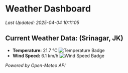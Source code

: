 
# Weather Dashboard

_Last Updated: 2025-04-04 10:11:05_

## Current Weather Data: (Srinagar, JK)
- **Temperature:** 21.7 °C ![Temperature Badge](https://img.shields.io/badge/Temperature-Medium%20Temp-green)
- **Wind Speed:** 6.1 km/h ![Wind Speed Badge](https://img.shields.io/badge/Wind%20Speed-Light%20Wind-blue)

*Powered by Open-Meteo API*
